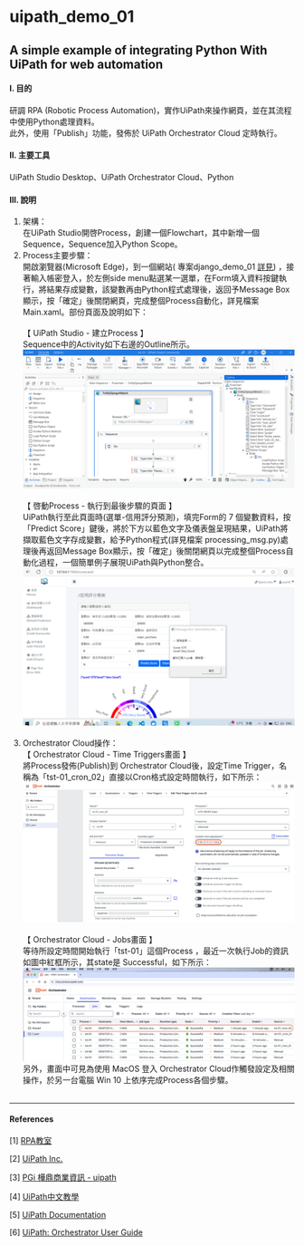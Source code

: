 # **uipath_demo_01**

## **A simple example of integrating Python With UiPath for web automation**

#### **Ⅰ. 目的** 
研調 RPA (Robotic Process Automation)，實作UiPath來操作網頁，並在其流程中使用Python處理資料。<br>
此外，使用「Publish」功能，發佈於 UiPath Orchestrator Cloud 定時執行。 

#### **Ⅱ. 主要工具**
UiPath Studio Desktop、UiPath Orchestrator Cloud、Python

#### **Ⅲ. 說明**
1. 架構：<br>
在UiPath Studio開啓Process，創建一個Flowchart，其中新增一個Sequence，Sequence加入Python Scope。<br>
2. Process主要步驟：<br>
開啟瀏覽器(Microsoft Edge)，到一個網站( 專案django_demo_01 [詳見](<https://github.com/qinglian1105>)) ，接著輸入帳密登入，於左側side menu點選某一選單，在Form填入資料按鍵執行，將結果存成變數，該變數再由Python程式處理後，返回予Message Box顯示，按「確定」後關閉網頁，完成整個Process自動化，詳見檔案 Main.xaml。部份頁面及說明如下：<br><br> 
【 UiPath Studio - 建立Process 】<br>
Sequence中的Activity如下右邊的Outline所示。<br>
![avatar](./README_png/page_uipath.png)<br><br>
【 啓動Process - 執行到最後步驟的頁面 】<br>
UiPath執行至此頁面時(選單-信用評分預測)，填完Form的 7 個變數資料，按「Predict Score」鍵後，將於下方以藍色文字及儀表盤呈現結果，UiPath將擷取藍色文字存成變數，給予Python程式(詳見檔案 processing_msg.py)處理後再返回Message Box顯示，按「確定」後關閉網頁以完成整個Process自動化過程，一個簡單例子展現UiPath與Python整合。<br>
![avatar](./README_png/page_results.png)<br><br>
3. Orchestrator Cloud操作：<br>
【 Orchestrator Cloud - Time Triggers畫面 】<br>
將Process發佈(Publish)到 Orchestrator Cloud後，設定Time Trigger，名稱為「tst-01_cron_02」直接以Cron格式設定時間執行，如下所示：<br>
![avatar](./README_png/page_cron_setting.png)<br><br>
【 Orchestrator Cloud - Jobs畫面 】<br>
等待所設定時間開始執行「tst-01」這個Process ，最近一次執行Job的資訊如圖中紅框所示，其state是 Successful，如下所示：<br>
![avatar](./README_png/page_job_successful.png)<br>
另外，畫面中可見為使用 MacOS 登入 Orchestrator Cloud作觸發設定及相關操作，於另一台電腦 Win 10 上依序完成Process各個步驟。<br><br>

---

#### **References**

[1] [RPA教室](<https://www.youtube.com/@RPA-Class>)

[2] [UiPath Inc.](<https://www.uipath.com/>)

[3] [PGi 樺鼎商業資訊 - uipath](<https://www.perform-global.com/product/uipath>)

[4] [UiPath中文教學](<https://www.youtube.com/watch?v=IL4lsZX9LqI&list=PLBHK5akT2cACpRygEIjbpZtLF50bjrdep&index=2>)

[5] [UiPath Documentation](<https://docs.uipath.com/activities/other/latest/developer/python-scope>)

[6] [UiPath: Orchestrator User Guide](<https://docs.uipath.com/orchestrator/automation-cloud/latest/user-guide/introduction>)